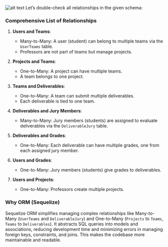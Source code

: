 ![alt text](image.png)
Let’s double-check all relationships in the given schema:

### Comprehensive List of Relationships
1. **Users and Teams**:
   - Many-to-Many: A user (student) can belong to multiple teams via the `UserTeams` table.
   - Professors are not part of teams but manage projects.

2. **Projects and Teams**:
   - One-to-Many: A project can have multiple teams.
   - A team belongs to one project.

3. **Teams and Deliverables**:
   - One-to-Many: A team can submit multiple deliverables.
   - Each deliverable is tied to one team.

4. **Deliverables and Jury Members**:
   - Many-to-Many: Jury members (students) are assigned to evaluate deliverables via the `DeliverableJury` table.

5. **Deliverables and Grades**:
   - One-to-Many: Each deliverable can have multiple grades, one from each assigned jury member.

6. **Users and Grades**:
   - One-to-Many: Jury members (students) give grades to deliverables.

7. **Users and Projects**:
   - One-to-Many: Professors create multiple projects.

### Why ORM (Sequelize)
Sequelize ORM simplifies managing complex relationships like Many-to-Many (`UserTeams` and `DeliverableJury`) and One-to-Many (`Projects` to `Teams`, `Teams` to `Deliverables`). It abstracts SQL queries into models and associations, reducing development time and minimizing errors in managing foreign keys, constraints, and joins. This makes the codebase more maintainable and readable.